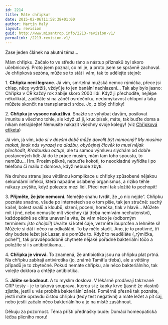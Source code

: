 ```yaml
---
id: 2214
title: Máte chřipku!
date: 2015-02-06T11:58:38+01:00
author: Martin Malý
layout: revision
guid: http://www.misantrop.info/2213-revision-v1/
permalink: /2213-revision-v1/
---
```

Zase jeden článek na akutní téma&#8230;

<!--more-->

Mám chřipku. Začalo to ve středu ráno a nástup příznaků byl skoro učebnicový. Proto jsem poznal, co mi je, a proto jsem se správně zachoval. Je chřipková sezóna, může se to stát i vám, tak to udělejte stejně:

1. **Chřipka není legrace**. Já vím, smrtelná mužská nemoc rýmička, přece jsi chlap, něco vydržíš, vždyť je to jen banální nachlazení&#8230; Tak aby bylo jasno: Chřipka v ČR každý rok zabije skoro 2000 lidí. Když ji přechodíte, nejlépe několikrát, zaděláte si na zánět osrdečníku, nedomykavost chlopní a taky můžete skončit na transplantaci srdce. Jo, z blbý chřipky!

2. **Chřipka je vysoce nakažlivá**. Snažte se vyhýbat davům, posilovat imunitu a všechno tohle, ale když už ji, krucipísek, máte, tak buďte doma a nikam netrajdejte! Nemusíte nakazit všechny svoje kolegy! (viz [Chřipková etiketa](http://www.forbes.cz/chripkova-etiketa-co-delat-kdyz-v-kancelari-vsichni-posmrkavaji/))

Já vím, já vím, _kdo si v dnešní době může dovolit být nemocný? My musíme makat, jinak nás vyrazej na dlažbu, obyčejnej člověk to musí nějak přechodit, Kradousku octup!_, ale tu samou výmluvu slýchám od dobře postavených lidí: Já do té práce musím, mám tam toho spoustu, to nemůžu&#8230; Hm. Prosím pěkně, nebuďte kokoti, to neodkladné vyřídíte i po telefonu či mailu z domova, když nebude zbytí.

Na druhou stranu jsou většinou komplikace u chřipky způsobené nějakou sekundární infekcí, která napadne oslabený organismus, a riziko téhle nákazy zvýšíte, když polezete mezi lidi. Přeci není tak složité to pochopit!

3. **Přijměte, že jste nemocní**. Nemějte snahu tvrdit, že &#8222;o nic nejde&#8220;. Chřipku poznáte snadno, všude po internetech se o tom píše, tak jen stručně: suchý kašel, bolest svalů a kloubů, slzení, pocení, horečka, tlak v hlavě&#8230; Můžete mít i jiné, nebo nemusíte mít všechny (já třeba nemívám nechutenství), každopádně se cítíte unavení a víte, že vám něco je (odborným termínem: _jste chcíplí!_) Uvařte si kotel čaje, vezměte ibuprofen a lehněte si! Můžete si dát i něco na odkašlání. To by mělo stačit. Ano, je to protivné, tři dny budete ležet jak Lazar, ale pomůže to. Když to neuděláte (&#8222;rýmička, pche!&#8220;), tak pravděpodobně chytnete nějaké pořádné bakteriální tóčo a poležíte si i s antibiotikama&#8230;

4. **Chřipka je virová**. To znamená, že antibiotika jsou na chřipku plat prtná. Na chřipku zabírají antivirotika (jo, známé Tamiflu třeba), ale u většiny případů je to zbytečné. Pokud nemáte chřipku, ale něco bakteriálního, tak volejte doktora a chtějte antibiotika.

5. **Jděte se bodnout**. A to myslím doslova. V lékárně prodávají takzvané CRP testy &#8211; je to taková souprava, kterou si z kapky krve (jasně že vlastní) zjistíte, jestli u vás probíhá bakteriální zánět. Poměrně přesně tak poznáte, jestli máte opravdu čistou chřipku (tedy test negativní) a máte ležet a pít čaj, nebo jestli začalo něco bakteriálního a je na místě zasáhnout.

Děkuju za pozornost. Téma příští přednášky bude: Domácí homeopatická léčba plicního moru!